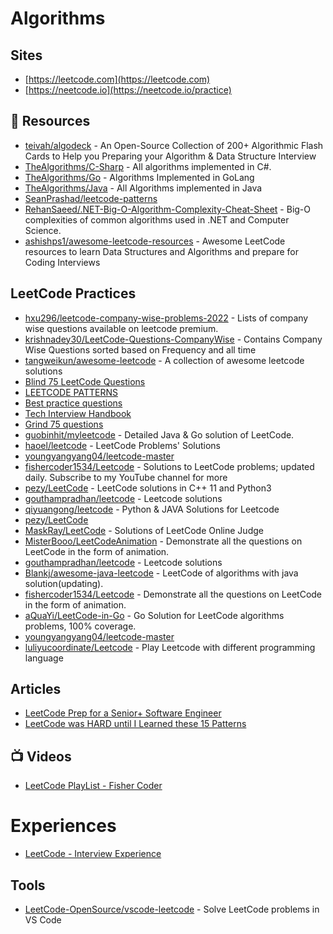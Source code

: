 # Algorithms

## Sites
- [https://leetcode.com](https://leetcode.com)
- [https://neetcode.io](https://neetcode.io/practice)

## 📘 Resources

- [teivah/algodeck](https://github.com/teivah/algodeck) - An Open-Source Collection of 200+ Algorithmic Flash Cards to Help you Preparing your Algorithm & Data Structure Interview
- [TheAlgorithms/C-Sharp](https://github.com/TheAlgorithms/C-Sharp) - All algorithms implemented in C#.
- [TheAlgorithms/Go](https://github.com/TheAlgorithms/Go) - Algorithms Implemented in GoLang
- [TheAlgorithms/Java](https://github.com/TheAlgorithms/Java) - All Algorithms implemented in Java
- [SeanPrashad/leetcode-patterns](https://github.com/SeanPrashad/leetcode-patterns/tree/solutions)
- [RehanSaeed/.NET-Big-O-Algorithm-Complexity-Cheat-Sheet](https://github.com/RehanSaeed/.NET-Big-O-Algorithm-Complexity-Cheat-Sheet) - Big-O complexities of common algorithms used in .NET and Computer Science.
- [ashishps1/awesome-leetcode-resources](https://github.com/ashishps1/awesome-leetcode-resources) - Awesome LeetCode resources to learn Data Structures and Algorithms and prepare for Coding Interviews

## LeetCode Practices
- [hxu296/leetcode-company-wise-problems-2022](https://github.com/hxu296/leetcode-company-wise-problems-2022) - Lists of company wise questions available on leetcode premium.
- [krishnadey30/LeetCode-Questions-CompanyWise](https://github.com/krishnadey30/LeetCode-Questions-CompanyWise) - Contains Company Wise Questions sorted based on Frequency and all time
- [tangweikun/awesome-leetcode](https://github.com/tangweikun/awesome-leetcode) - A collection of awesome leetcode solutions
- [Blind 75 LeetCode Questions](https://leetcode.com/discuss/general-discussion/460599/blind-75-leetcode-questions)
- [LEETCODE PATTERNS](https://seanprashad.com/leetcode-patterns/)
- [Best practice questions](https://www.techinterviewhandbook.org/best-practice-questions)
- [Tech Interview Handbook](https://leetcode.com/list/9h4lgwl2/)
- [Grind 75 questions](https://www.techinterviewhandbook.org/grind75)
- [guobinhit/myleetcode](https://github.com/guobinhit/myleetcode) - Detailed Java & Go solution of LeetCode.
- [haoel/leetcode](https://github.com/haoel/leetcode) - LeetCode Problems' Solutions
- [youngyangyang04/leetcode-master](https://github.com/youngyangyang04/leetcode-master)
- [fishercoder1534/Leetcode](https://github.com/fishercoder1534/Leetcode) - Solutions to LeetCode problems; updated daily. Subscribe to my YouTube channel for more
- [pezy/LeetCode](https://github.com/pezy/LeetCode) - LeetCode solutions in C++ 11 and Python3
- [gouthampradhan/leetcode](https://github.com/gouthampradhan/leetcode) - Leetcode solutions
- [qiyuangong/leetcode](https://github.com/qiyuangong/leetcode) - Python & JAVA Solutions for Leetcode
- [pezy/LeetCode](https://github.com/pezy/LeetCode)
- [MaskRay/LeetCode](https://github.com/MaskRay/LeetCode) - Solutions of LeetCode Online Judge
- [MisterBooo/LeetCodeAnimation](https://github.com/MisterBooo/LeetCodeAnimation) - Demonstrate all the questions on LeetCode in the form of animation.
- [gouthampradhan/leetcode](https://github.com/gouthampradhan/leetcode) - Leetcode solutions
- [Blankj/awesome-java-leetcode](https://github.com/Blankj/awesome-java-leetcode) - LeetCode of algorithms with java solution(updating).
- [fishercoder1534/Leetcode](https://github.com/fishercoder1534/Leetcode) - Demonstrate all the questions on LeetCode in the form of animation.
- [aQuaYi/LeetCode-in-Go](https://github.com/aQuaYi/LeetCode-in-Go) - Go Solution for LeetCode algorithms problems, 100% coverage.
- [youngyangyang04/leetcode-master](https://github.com/youngyangyang04/leetcode-master)
- [luliyucoordinate/Leetcode](https://github.com/luliyucoordinate/Leetcode) - Play Leetcode with different programming language

## Articles
- [LeetCode Prep for a Senior+ Software Engineer](https://trstringer.com/leetcode-prep-senior-plus/)
- [LeetCode was HARD until I Learned these 15 Patterns](https://blog.algomaster.io/p/15-leetcode-patterns)

## 📺 Videos
- [LeetCode PlayList - Fisher Coder](https://www.youtube.com/playlist?list=PLK0ZC7fyo01Jr4CwyEGPB_YYVYqoJS7LR)

# Experiences 
- [LeetCode - Interview Experience](https://leetcode.com/discuss/interview-experience)

## Tools
- [LeetCode-OpenSource/vscode-leetcode](https://github.com/LeetCode-OpenSource/vscode-leetcode) - Solve LeetCode problems in VS Code